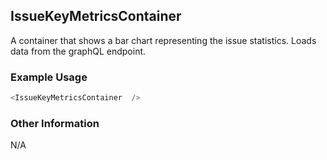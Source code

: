 ## IssueKeyMetricsContainer
A container that shows a bar chart representing the issue statistics.  Loads data from the graphQL endpoint.

### Example Usage

```js
<IssueKeyMetricsContainer  />
```


### Other Information
N/A
